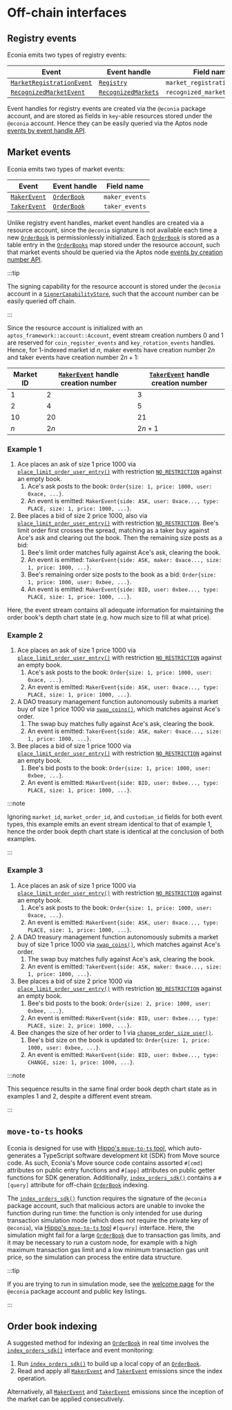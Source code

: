 # Off-chain interfaces

## Registry events

Econia emits two types of registry events:

| Event                       | Event handle          | Field name                   |
|-----------------------------|-----------------------|------------------------------|
| [`MarketRegistrationEvent`] | [`Registry`]          | `market_registration_events` |
| [`RecognizedMarketEvent`]   | [`RecognizedMarkets`] | `recognized_market_events`   |

Event handles for registry events are created via the `@econia` package account, and are stored as fields in `key`-able resources stored under the `@econia` account.
Hence they can be easily queried via the Aptos node [events by event handle API].

## Market events

Econia emits two types of market events:

| Event          | Event handle  | Field name     |
|----------------|---------------|----------------|
| [`MakerEvent`] | [`OrderBook`] | `maker_events` |
| [`TakerEvent`] | [`OrderBook`] | `taker_events` |

Unlike registry event handles, market event handles are created via a resource account, since the `@econia` signature is not available each time a new [`OrderBook`] is permissionlessly initialized.
Each [`OrderBook`] is stored as a table entry in the [`OrderBooks`] map stored under the resource account, such that market events should be queried via the Aptos node [events by creation number API].

:::tip

The signing capability for the resource account is stored under the `@econia` account in a [`SignerCapabilityStore`], such that the account number can be easily queried off chain.

:::

Since the resource account is initialized with an `aptos_framework::account::Account`, event stream creation numbers 0 and 1 are reserved for `coin_register_events` and `key_rotation_events` handles.
Hence, for 1-indexed market id $n$, maker events have creation number $2n$ and taker events have creation number $2n + 1$:

| Market ID | [`MakerEvent`] handle creation number | [`TakerEvent`] handle creation number |
|-----------|---------------------------------------|---------------------------------------|
| 1         | 2                                     | 3                                     |
| 2         | 4                                     | 5                                     |
| 10        | 20                                    | 21                                    |
| $n$       | $2n$                                  | $2n + 1$                              |

### Example 1

1. Ace places an ask of size 1 price 1000 via [`place_limit_order_user_entry()`] with restriction [`NO_RESTRICTION`] against an empty book.
    1. Ace's ask posts to the book: `Order{size: 1, price: 1000, user: 0xace, ...}`.
    1. An event is emitted: `MakerEvent{side: ASK, user: 0xace..., type: PLACE, size: 1, price: 1000, ...}`.
1. Bee places a bid of size 2 price 1000, also via [`place_limit_order_user_entry()`] with restriction [`NO_RESTRICTION`].
   Bee's limit order first crosses the spread, matching as a taker buy against Ace's ask and clearing out the book.
   Then the remaining size posts as a bid:
    1. Bee's limit order matches fully against Ace's ask, clearing the book.
    1. An event is emitted: `TakerEvent{side: ASK, maker: 0xace..., size: 1, price: 1000, ...}`.
    1. Bee's remaining order size posts to the book as a bid: `Order{size: 1, price: 1000, user: 0xbee, ...}`.
    1. An event is emitted: `MakerEvent{side: BID, user: 0xbee..., type: PLACE, size: 1, price: 1000, ...}`.

Here, the event stream contains all adequate information for maintaining the order book's depth chart state (e.g. how much size to fill at what price).

### Example 2

1. Ace places an ask of size 1 price 1000 via [`place_limit_order_user_entry()`] with restriction [`NO_RESTRICTION`] against an empty book.
    1. Ace's ask posts to the book: `Order{size: 1, price: 1000, user: 0xace, ...}`.
    1. An event is emitted: `MakerEvent{side: ASK, user: 0xace..., type: PLACE, size: 1, price: 1000, ...}`.
1. A DAO treasury management function autonomously submits a market buy of size 1 price 1000 via [`swap_coins()`], which matches against Ace's order.
    1. The swap buy matches fully against Ace's ask, clearing the book.
    1. An event is emitted: `TakerEvent{side: ASK, maker: 0xace..., size: 1, price: 1000, ...}`.
1. Bee places a bid of size 1 price 1000 via [`place_limit_order_user_entry()`] with restriction [`NO_RESTRICTION`] against an empty book.
    1. Bee's bid posts to the book: `Order{size: 1, price: 1000, user: 0xbee, ...}`.
    1. An event is emitted: `MakerEvent{side: BID, user: 0xbee..., type: PLACE, size: 1, price: 1000, ...}`.

:::note

Ignoring `market_id`, `market_order_id`, and `custodian_id` fields for both event types, this example emits an event stream identical to that of example 1, hence the order book depth chart state is identical at the conclusion of both examples.

:::

### Example 3

1. Ace places an ask of size 1 price 1000 via [`place_limit_order_user_entry()`] with restriction [`NO_RESTRICTION`] against an empty book.
    1. Ace's ask posts to the book: `Order{size: 1, price: 1000, user: 0xace, ...}`.
    1. An event is emitted: `MakerEvent{side: ASK, user: 0xace..., type: PLACE, size: 1, price: 1000, ...}`.
1. A DAO treasury management function autonomously submits a market buy of size 1 price 1000 via [`swap_coins()`], which matches against Ace's order.
    1. The swap buy matches fully against Ace's ask, clearing the book.
    1. An event is emitted: `TakerEvent{side: ASK, maker: 0xace..., size: 1, price: 1000, ...}`.
1. Bee places a bid of size 2 price 1000 via [`place_limit_order_user_entry()`] with restriction [`NO_RESTRICTION`] against an empty book.
    1. Bee's bid posts to the book: `Order{size: 2, price: 1000, user: 0xbee, ...}`.
    1. An event is emitted: `MakerEvent{side: BID, user: 0xbee..., type: PLACE, size: 2, price: 1000, ...}`.
1. Bee changes the size of her order to 1 via [`change_order_size_user()`].
    1. Bee's bid size on the book is updated to: `Order{size: 1, price: 1000, user: 0xbee, ...}`.
    1. An event is emitted: `MakerEvent{side: BID, user: 0xbee..., type: CHANGE, size: 1, price: 1000, ...}`.

:::note

This sequence results in the same final order book depth chart state as in examples 1 and 2, despite a different event stream.

:::


## `move-to-ts` hooks

Econia is designed for use with [Hippo's `move-to-ts` tool], which auto-generates a TypeScript software development kit (SDK) from Move source code.
As such, Econia's Move source code contains assorted  `#[cmd]` attributes on public entry functions and `#[app]` attributes on public getter functions for SDK generation.
Additionally, [`index_orders_sdk()`] contains a `#[query]` attribute for off-chain [`OrderBook`] indexing.

The [`index_orders_sdk()`] function requires the signature of the `@econia` package account, such that malicious actors are unable to invoke the function during run time:
the function is only intended for use during transaction simulation mode (which does not require the private key of `@econia`), via [Hippo's `move-to-ts` tool] `#[query]` interface.
Here, the simulation might fail for a large [`OrderBook`] due to transaction gas limits, and it may be necessary to run a custom node, for example with a high maximum transaction gas limit and a low minimum transaction gas unit price, so the simulation can process the entire data structure.

:::tip

If you are trying to run in simulation mode, see the [welcome page] for the `@econia` package account and public key listings.

:::

## Order book indexing

A suggested method for indexing an [`OrderBook`] in real time involves the [`index_orders_sdk()`] interface and event monitoring:

1. Run [`index_orders_sdk()`] to build up a local copy of an [`OrderBook`].
1. Read and apply all [`MakerEvent`] and [`TakerEvent`] emissions since the index operation.

Alternatively, all [`MakerEvent`] and [`TakerEvent`] emissions since the inception of the market can be applied consecutively.

<!---Alphabetized reference links-->

[events by creation number API]:    https://fullnode.testnet.aptoslabs.com/v1/spec#/operations/get_events_by_creation_number
[events by event handle API]:       https://fullnode.testnet.aptoslabs.com/v1/spec#/operations/get_events_by_event_handle
[Hippo's `move-to-ts` tool]:        https://github.com/hippospace/move-to-ts
[welcome page]:                     welcome.md
[`index_orders_sdk()`]:             https://github.com/econia-labs/econia/tree/main/src/move/econia/doc/market.md#0xc0deb00c_market_index_orders_sdk
[`MakerEvent`]:                     https://github.com/econia-labs/econia/tree/main/src/move/econia/doc/market.md#0xc0deb00c_market_MakerEvent
[`MarketRegistrationEvent`]:        https://github.com/econia-labs/econia/tree/main/src/move/econia/doc/registry.md#0xc0deb00c_registry_MarketRegistrationEvent
[`Move.toml`]:                      https://github.com/econia-labs/econia/tree/main/src/move/econia/Move.toml
[`NO_RESTRICTION`]:                 https://github.com/econia-labs/econia/tree/main/src/move/econia/doc/market.md#0xc0deb00c_market_NO_RESTRICTION
[`OrderBook`]:                      https://github.com/econia-labs/econia/tree/main/src/move/econia/doc/market.md#0xc0deb00c_market_OrderBook
[`OrderBooks`]:                     https://github.com/econia-labs/econia/tree/main/src/move/econia/doc/market.md#0xc0deb00c_market_OrderBooks
[`RecognizedMarketEvent`]:          https://github.com/econia-labs/econia/tree/main/src/move/econia/doc/registry.md#0xc0deb00c_registry_RecognizedMarketEvent
[`RecognizedMarkets`]:              https://github.com/econia-labs/econia/tree/main/src/move/econia/doc/registry.md#0xc0deb00c_registry_RecognizedMarkets
[`Registry`]:                       https://github.com/econia-labs/econia/tree/main/src/move/econia/doc/registry.md#0xc0deb00c_registry_Registry
[`SignerCapabilityStore`]:          https://github.com/econia-labs/econia/tree/main/src/move/econia/doc/resource_account.md#0xc0deb00c_resource_account_SignerCapabilityStore
[`TakerEvent`]:                     https://github.com/econia-labs/econia/tree/main/src/move/econia/doc/market.md#0xc0deb00c_market_TakerEvent
[`change_order_size_user()`]:       https://github.com/econia-labs/econia/tree/main/src/move/econia/doc/market.md#0xc0deb00c_market_change_order_size_user
[`place_limit_order_user_entry()`]: https://github.com/econia-labs/econia/tree/main/src/move/econia/doc/market.md#0xc0deb00c_market_place_limit_order_user_entry
[`swap_coins()`]:                   https://github.com/econia-labs/econia/tree/main/src/move/econia/doc/market.md#0xc0deb00c_market_swap_coins